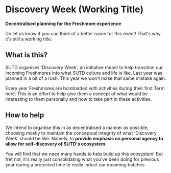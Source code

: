 # Discovery Week (Working Title)
**Decentralised planning for the Freshmore experience**

Do let us know if you can think of a better name for this event! That's why it's still a working title.

## What is this?
SUTD organises 'Discovery Week', an initiative meant to help transition our incoming Freshmores into what SUTD culture and life is like. Last year was planned in a bit of a rush. This year we won't make that same mistake again.

Every year Freshmores are bombarded with activities during their first Term here. This is an effort to help give them a concept of what would be interesting to them personally and how to take part in these activities.

## How to help
We intend to organise this in as decentralised a manner as possible, choosing mostly to maintain the conceptual integrity of what 'Discovery Week' should be like. Namely, to **provide emphasis on personal agency to allow for self-discovery of SUTD's ecosystem**.

You will find that we need many hands to help build up this ecosystem! But fret not, it's really just consolidating what you've been doing for previous year during a protected time to really induct our incoming batches.
